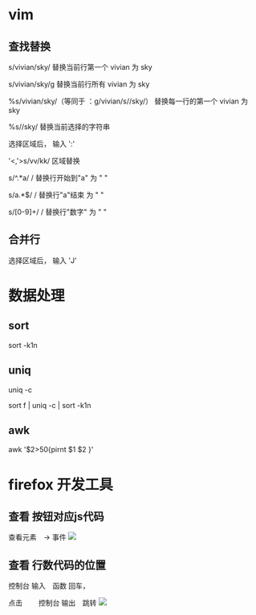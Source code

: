 # vim 
## 查找替换
 s/vivian/sky/ 替换当前行第一个 vivian 为 sky 

 s/vivian/sky/g 替换当前行所有 vivian 为 sky 

 %s/vivian/sky/（等同于 ：g/vivian/s//sky/） 替换每一行的第一个 vivian 为 sky 

 %s//sky/ 替换当前选择的字符串

 选择区域后， 输入 ':'

 '<,'>s/vv/kk/    区域替换


 s/^.*a/ /  替换行开始到"a" 为 " "

 s/a.*$/ /  替换行"a"结束  为 " "


 s/[0-9]+/ /  替换行"数字" 为 " "

## 合并行
 选择区域后， 输入 'J'


# 数据处理
## sort 
  sort -k1n 
## uniq
 uniq -c

 sort f  | uniq -c  | sort -k1n

## awk 
  awk  '$2>50{pirnt $1 $2 }'

# firefox 开发工具

## 查看 按钮对应js代码
 查看元素　-> 事件
![](https://raw.githubusercontent.com/xcwen/spacemacs-config/other/1.png)
 
## 查看 行数代码的位置 
  控制台  输入　函数 回车，

  点击　　 控制台 输出　跳转
![](https://raw.githubusercontent.com/xcwen/spacemacs-config/other/2.png)


